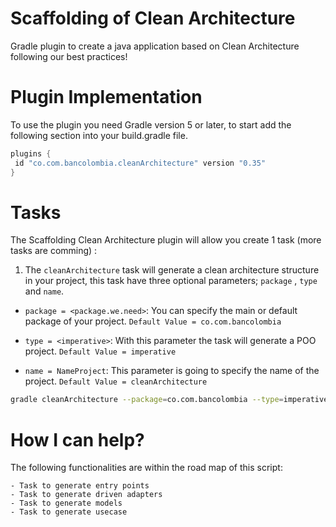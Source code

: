 # Scaffolding of Clean Architecture
Gradle plugin to create a java application based on Clean Architecture following our best practices!


Plugin Implementation  
===================
To use the plugin you need Gradle version 5 or later, to start add the following section into your 
build.gradle file.

```groovy
plugins {
 id "co.com.bancolombia.cleanArchitecture" version "0.35"
}
```



Tasks
=====
The Scaffolding Clean Architecture plugin will allow you create 1 task (more tasks are comming) :

1. The ```cleanArchitecture``` task will generate a clean architecture structure in your project, this task have three optional parameters; ```package``` , ```type``` and ```name```.

- ```package = <package.we.need>```: You can specify the main or default package of your project. ```Default Value = co.com.bancolombia```

- ```type = <imperative>```: With this parameter the task will generate a POO project. ```Default Value = imperative```

-  ```name = NameProject```: This parameter is going to specify the name of the project. ```Default Value = cleanArchitecture```

```sh
gradle cleanArchitecture --package=co.com.bancolombia --type=imperative --name=NameProject
```



How I can help?
=============
The following functionalities are within the road map of this script:

    - Task to generate entry points
    - Task to generate driven adapters
    - Task to generate models
    - Task to generate usecase
